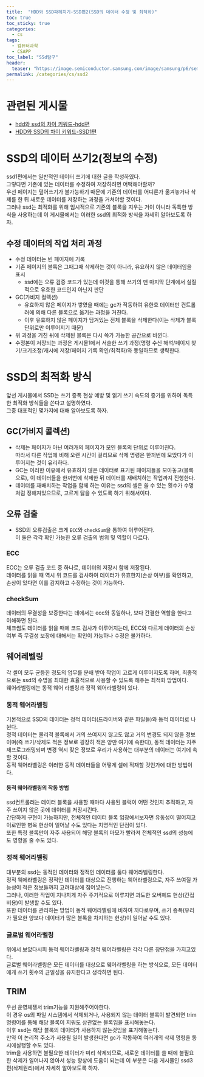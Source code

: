```yaml
---
title:  "HDD와 SSD파헤치기-SSD편2(SSD의 데이터 수정 및 최적화)"
toc: true
toc_sticky: true
categories:
  - cs
tags:
  - 컴퓨터과학
  - CSAPP
toc_label: "SSd탐구"
header:
  teaser: "https://image.semiconductor.samsung.com/image/samsung/p6/semiconductor-kr/newsroom/news/samsungs-980-nvme-ssd-combines-speed-and-affordability-to-set-a-new-standard-in-consumer-ssd-performance_PC_1.png?$ORIGIN_PNG$"
permalink: /categories/cs/ssd2
---
```

# 관련된 게시물
- [hdd와 ssd의 차이 키워드-hdd편](https://park-yina.github.io/categories/cs/hdd1)<BR>
- [HDD와 SSD의 차이 키워드-SSD1편](https://park-yina.github.io/categories/cs/ssd1)
# SSD의 데이터 쓰기2(정보의 수정)
ssd1편에서는 일반적인 데이터 쓰기에 대한 글을 작성하였다.<br>
그렇다면 기존에 있는 데이터를 수정하여 저장하려면 어떡해야할까?<br>
우선 페이지는 덮어쓰기가 불가능하기 때문에 기존의 데이터를 어디론가 옮겨놓거나 삭제를 한 뒤 새로운 데이터를 저장하는 과정을 거쳐야할 것이다.<br>
그러나 ssd는 최적화를 위해 임시적으로 기존의 블록을 지우는 거이 아니라 독특한 방식을 사용하는데 이 게시물에서는 이러한 ssd의 최적화 방식을 자세히 알아보도록 하자.
## 수정 데이터의 작업 처리 과정
- 수정 데이터는 빈 페이지에 기록<br>
- 기존 페이지의 블록은 그때그때 삭제하는 것이 아니라, 유요하지 않은 데이터임을 표시<br>
    - ssd에는 오류 검증 코드가 있는데 이것을 통해 쓰기의 맨 마지막 단계에서 실질적으로 유효한 코드인지 아닌지 판단
- GC(가비지 컬렉션)<br>
    - 유효하지 않은 페이지가 쌓였을 때에는 gc가 작동하여 유한효 데이터만 컨트롤러에 의해 다른 블록으로 옮기는 과정을 거친다.<br>
    - 이후 유효하지 않은 페이지가 담겨있는 전체 블록을 삭제한다(이는 삭제가 블록 단위로만 이루어지기 때문)<br>
- 위 과정을 거친 뒤에 삭제된 블록은 다시 쓱가 가능한 공간으로 바뀐다.
- 수정본이 저장되는 과정은 게시물1에서 서술한 쓰기 과정(명령 수신 해석/페이지 찾기/크기조정/캐시에 저장/페이지 기록 확인/최적화)와 동일하므로 생략한다.
# SSD의 최적화 방식
앞선 게시물에서 SSD는 쓰기 증폭 현상 예방 및 읽기 쓰기 속도의 증가를 위하여 독특한 최적화 방식들을 쓴다고 설명하였다.<br>
그중 대표적인 몇가지에 대해 알아보도록 하자.
## GC(가비지 콜렉션)
- 삭제는 페이지가 아닌 여러개의 페이지가 모인 블록의 단위로 이루어진다.<br>
따라서 다른 작업에 비해 오랜 시간이 걸리므로 삭제 명령은 한꺼번에 모았다가 이루어지는 것이 유리하다.<br>
- GC는 이러한 이유에서 유효하지 않은 데이터로 표기된 페이지들을 모아놓고(블록으로), 이 데이터들을 한꺼번에 삭제한 뒤 데이터를 재배치하는 작업까지 진행한다.<br>
- 데이터를 재배치하는 작업을 함께 하는 이유는 ssd의 셀은 쓸 수 있는 횟수가 수명처럼 정해져있으므로, 고르게 닳을 수 있도록 하기 위해서이다.
## 오류 검출
- SSD의 오류검출은 크게 `ECC`와 `checkSum`을 통하여 이루어진다.<br>
이 둘은 각각 확인 가능한 오류 검출의 범위 및 역할이 다르다.
### ECC
ECC는 오류 검출 코드 중 하나로, 데이터의 저장시 함께 저장된다.<br>
데이터를 읽을 때 역시 위 코드를 검사하여 데이터가 유효한지(손상 여부)를 확인하고, 손상이 있다면 이를 감지하고 수정하는 것이 가능하다.
### checkSum
데이터의 무결성을 보증한다는 데에서는 ecc와 동일하나, 보다 간결한 역할을 한다고 이해하면 된다.<br>
체크썸도 데이터를 읽을 때에 코드 검사가 이루어지는데, ECC와 다르게 데이터의 손상 여부 즉 무결성 보장에 대해서는 확인이 가능하나 수정은 불가하다.
## 웨어레벨링
각 셀이 모두 균등한 정도의 업무를 분배 받아 작업이 고르게 이루어지도록 하며, 최종적으로는 ssd의 수명을 최대한 효율적으로 사용할 수 있도록 해주는 최적화 방법이다.<br>
웨어라벨링에는 동적 웨어 라벨링과 정적 웨어라벨링이 있다.
### 동적 웨어라벨링
기본적으로 SSD의 데이터는 정적 데이터(드라이버와 같은 파일들)와 동적 데이터로 나뉜다.<br>
정적 데이터는 물리적 블록에서 거의 쓰여지지 않고도 않고 거의 변경도 되지 않을 정보이며(즉 쓰기/삭제도 적은 정보로 굉장히 적은 양만 여기에 속한다), 동적 데이터는 자주 재프로그래밍되며 변경 역시 잦은 정보로 우리가 사용하는 대부분의 데이터는 여기에 속할 것이다.<br>
동적 웨어라벨링은 이러한 동적 데이터들을 어떻게 셀에 적재할 것인가에 대한 방법이다.
#### 동적 웨어라벨링의 작동 방법
ssd컨트롤러는 데이터 블록을 사용할 때마다 사용된 블럭이 어떤 것인지 추적하고, 자주 쓰이지 않은 곳에 데이터를 저장시킨다.<br>
간단하게 구현이 가능하지만, 전체적인 데이터 블록 입장에서보자면 유동성이 떨어지고 이로인한 병목 현상이 일어날 수도 있다는 치명적인 단점이 있다.<br>
또한 특정 블록만이 자주 사용되어 해당 블록의 마모가 빨라져 전체적인 ssd의 성능에도 영향을 줄 수도 있다.
### 정적 웨어라벨링
대부분의 ssd는 동적인 데이터와 정적인 데이터를 둘다 웨어라벨링한다.<br>
정적 웨에라벨링은 정적인 데이터를 대상으로 진행하는 웨어라벨링으로, 자주 쓰여질 가능성이 적은 정보들까지 고려대상에 집어넣는다.<br>
그러나, 이러한 작업이 지나치게 자주 주기적으로 이루지면 과도한 오버헤드 현상(간접비용)이 발생할 수도 있다.<br>
또한 데이터를 관리하는 방법이 동적 웨어라벨링에 비하여 까다로우며, 쓰기 증폭(우리가 필요한 양보다 데이터가 많은 블록을 차지하는 현상)이 일어날 수도 있다.
### 글로벌 웨어라벨링
위에서 보았다시피 동적 웨어라벨링과 정적 웨어라벨링은 각각 다른 장단점을 가지고있다.<br>
글로벌 웨어라벨링은 모든 데이터를 대상으로 웨어라벨링을 하는 방식으로, 모든 데이터에게 쓰기 횟수의 균일성을 유지한다고 생각하면 된다.
## TRIM
우선 운영체젱서 trim기능을 지원해주어야한다.<br>
이 경우 os의 파일 시스템에서 삭제되거나, 사용되지 않는 데이터 블록이 발견되면 trim명령어를 통해 해당 블록이 지워도 상관없는 블록임을 표시해놓는다.<br>
이후 ssd는 해당 블록의 데이터가 사용하지 않는것임을 표기해놓는다.<br> 만약 이 논리적 주소가 사용될 일이 발생한다면 gc가 작동하여 여러개의 삭제 명령을 동시에실행할 수도 있다.<br>
trim을 사용하면 불필요한 데이터가 미리 삭제되므로, 새로운 데이터를 쓸 때에 불필요한 삭제가 일어나지 않아서 성능 향상에 도움이 되는데 이 부분은 다음 게시물인 ssd3편(삭제원리)에서 자세히 알아보도록 하자.